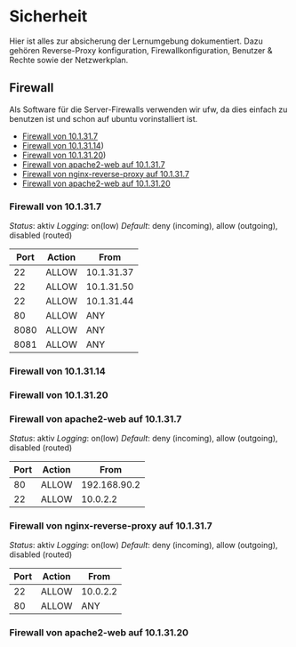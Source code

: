 # Sicherheit

Hier ist alles zur absicherung der Lernumgebung dokumentiert. Dazu gehören Reverse-Proxy konfiguration, Firewallkonfiguration, Benutzer & Rechte sowie der Netzwerkplan.

## Firewall

Als Software für die Server-Firewalls verwenden wir ufw, da dies einfach zu benutzen ist und schon auf ubuntu vorinstalliert ist.

* [Firewall von 10.1.31.7](https://github.com/SayHeyD/M300-BIST/tree/master/25-Sicherheit#firewall-von-101317)
* [Firewall von 10.1.31.14](https://github.com/SayHeyD/M300-BIST/tree/master/25-Sicherheit#firewall-von-101314))
* [Firewall von 10.1.31.20](https://github.com/SayHeyD/M300-BIST/tree/master/25-Sicherheit#firewall-von-101320))
* [Firewall von apache2-web auf 10.1.31.7](https://github.com/SayHeyD/M300-BIST/tree/master/25-Sicherheit#firewall-von-apache2-web-auf-101317)
* [Firewall von nginx-reverse-proxy auf 10.1.31.7](https://github.com/SayHeyD/M300-BIST/tree/master/25-Sicherheit#firewall-von-nginx-reverse-proxy-auf-101317)
* [Firewall von apache2-web auf 10.1.31.20](https://github.com/SayHeyD/M300-BIST/tree/master/25-Sicherheit#firewall-von-apache2-web-auf-1013120)

### Firewall von 10.1.31.7

*Status*: aktiv
*Logging*: on(low)
*Default*: deny (incoming), allow (outgoing), disabled (routed)

| Port | Action | From |
| ----- | ----- | ----- |
| 22 | ALLOW | 10.1.31.37 |
| 22 | ALLOW | 10.1.31.50 |
| 22 | ALLOW | 10.1.31.44 |
| 80 | ALLOW | ANY |
| 8080 | ALLOW | ANY |
| 8081 | ALLOW | ANY |

### Firewall von 10.1.31.14

### Firewall von 10.1.31.20

### Firewall von apache2-web auf 10.1.31.7

*Status*: aktiv
*Logging*: on(low)
*Default*: deny (incoming), allow (outgoing), disabled (routed)

| Port | Action | From |
| ----- | ----- | ----- |
| 80 | ALLOW | 192.168.90.2 |
| 22 | ALLOW | 10.0.2.2 |

### Firewall von nginx-reverse-proxy auf 10.1.31.7

*Status*: aktiv
*Logging*: on(low)
*Default*: deny (incoming), allow (outgoing), disabled (routed)

| Port | Action | From |
| ----- | ----- | ----- |
| 22 | ALLOW | 10.0.2.2 |
| 80 | ALLOW | ANY |

### Firewall von apache2-web auf 10.1.31.20